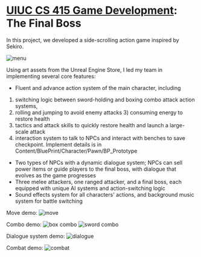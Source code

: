 # [UIUC CS 415 Game Development](https://illinois-cs415.github.io/assignments/project.html): The Final Boss

In this project, we developed a side-scrolling action game inspired by Sekiro.

![menu](assets/Menu.gif)

Using art assets from the Unreal Engine Store, I led my team in implementing several core features:
-	Fluent and advance action system of the main character, including
  1) switching logic between sword-holding and boxing combo attack action systems,
  2) rolling and jumping to avoid enemy attacks
 	3) consuming energy to restore health
  4) tactics and attack skills to quickly restore health and launch a large-scale attack
  5) interaction system to talk to NPCs and interact with benches to save checkpoint.  Implement details is in Content/BluePrint/Character/Pawn/BP_Prototype
- Two types of NPCs with a dynamic dialogue system; NPCs can sell power items or guide players to the final boss, with dialogue that evolves as the game progresses
- Three melee attackers, one ranged attacker, and a final boss, each equipped with unique AI systems and action-switching logic
- Sound effects system for all characters' actions, and background music system for battle switching

Move demo:
![move](assets/Move.gif)

Combo demo:
![box combo](assets/box_combo.gif)
![sword combo](assets/sword_combo.gif)

Dialogue system demo:
![dialogue](assets/Talk_to_NPC.gif)

Combat demo:
![combat](assets/combat.gif)
